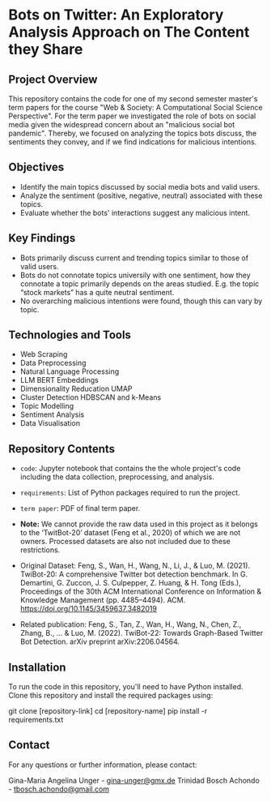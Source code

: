 # Bots on Twitter: An Exploratory Analysis Approach on The Content they Share

## Project Overview
This repository contains the code for one of my second semester master's term papers for the course "Web & Society: A Computational Social Science Perspective". For the term paper we investigated the role of bots on social media given the widespread concern about an "malicious social bot pandemic". Thereby, we focused on analyzing the topics bots discuss, the sentiments they convey, and if we find indications for malicious intentions.

## Objectives
- Identify the main topics discussed by social media bots and valid users.
- Analyze the sentiment (positive, negative, neutral) associated with these topics.
- Evaluate whether the bots' interactions suggest any malicious intent.

## Key Findings
- Bots primarily discuss current and trending topics similar to those of valid users.
- Bots do not connotate topics universily with one sentiment, how they connotate a topic primarily depends on the areas studied. E.g. the topic “stock markets” has a quite neutral sentiment.
- No overarching malicious intentions were found, though this can vary by topic.

## Technologies and Tools
- Web Scraping
- Data Preprocessing
- Natural Language Processing
- LLM BERT Embeddings
- Dimensionality Reducation UMAP
- Cluster Detection HDBSCAN and k-Means 
- Topic Modelling
- Sentiment Analysis
- Data Visualisation

## Repository Contents
- `code`: Jupyter notebook that contains the the whole project's code including the data collection, preprocessing, and analysis.
- `requirements`: List of Python packages required to run the project.
- `term paper`: PDF of final term paper.

- **Note:** We cannot provide the raw data used in this project as it belongs to the ‘TwitBot-20’ dataset (Feng et al., 2020) of which we are not owners. Processed datasets are also not included due to these restrictions.
-  Original Dataset: Feng, S., Wan, H., Wang, N., Li, J., & Luo, M. (2021). TwiBot-20: A comprehensive Twitter bot detection benchmark. In G. Demartini, G. Zuccon, J. S. Culpepper, Z. Huang, & H. Tong (Eds.), Proceedings of the 30th ACM International Conference on Information & Knowledge Management (pp. 4485–4494). ACM. https://doi.org/10.1145/3459637.3482019
-  Related publication: Feng, S., Tan, Z., Wan, H., Wang, N., Chen, Z., Zhang, B., ... & Luo, M. (2022). TwiBot-22: Towards Graph-Based Twitter Bot Detection. arXiv preprint arXiv:2206.04564.

## Installation
To run the code in this repository, you'll need to have Python installed. Clone this repository and install the required packages using:

git clone [repository-link]
cd [repository-name]
pip install -r requirements.txt

## Contact
For any questions or further information, please contact:

Gina-Maria Angelina Unger - gina-unger@gmx.de
Trinidad Bosch Achondo - tbosch.achondo@gmail.com
